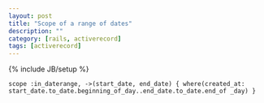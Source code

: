 ```yaml
---
layout: post
title: "Scope of a range of dates"
description: ""
category: [rails, activerecord]
tags: [activerecord]
---
```

{% include JB/setup %}

    scope :in_daterange, ->(start_date, end_date) { where(created_at: start_date.to_date.beginning_of_day..end_date.to_date.end_of‌ _day) }

